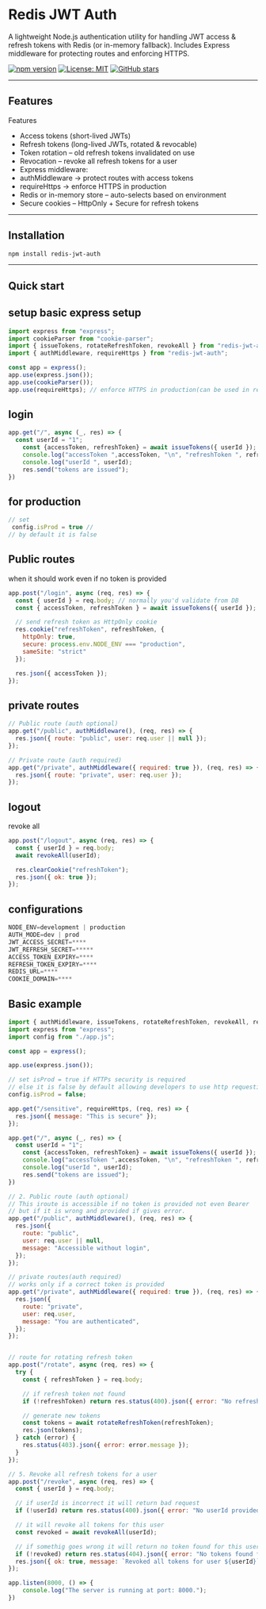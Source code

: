 # Redis JWT Auth
A lightweight Node.js authentication utility for handling JWT access & refresh tokens with Redis (or in-memory fallback).
Includes Express middleware for protecting routes and enforcing HTTPS.

[![npm version](https://img.shields.io/npm/v/redis-jwt-auth.svg)](https://www.npmjs.com/package/redis-jwt-auth)
[![License: MIT](https://img.shields.io/badge/License-MIT-green.svg)](LICENSE)
[![GitHub stars](https://img.shields.io/github/stars/AkshatKumarJain/redis-jwt-auth.svg)](https://github.com/AkshatKumarJain/redis-jwt-auth)

---

## Features
Features
- Access tokens (short-lived JWTs)
- Refresh tokens (long-lived JWTs, rotated & revocable)
- Token rotation – old refresh tokens invalidated on use
- Revocation – revoke all refresh tokens for a user
- Express middleware:
- authMiddleware → protect routes with access tokens
- requireHttps → enforce HTTPS in production
- Redis or in-memory store – auto-selects based on environment
- Secure cookies – HttpOnly + Secure for refresh tokens

---

## Installation
```bash
npm install redis-jwt-auth
```

---

## Quick start

## setup basic express setup

```js
import express from "express";
import cookieParser from "cookie-parser";
import { issueTokens, rotateRefreshToken, revokeAll } from "redis-jwt-auth";
import { authMiddleware, requireHttps } from "redis-jwt-auth";

const app = express();
app.use(express.json());
app.use(cookieParser());
app.use(requireHttps); // enforce HTTPS in production(can be used in required routes only)
```

## login

```js
app.get("/", async (_, res) => {
  const userId = "1";
    const {accessToken, refreshToken} = await issueTokens({ userId });
    console.log("accessToken ",accessToken, "\n", "refreshToken ", refreshToken);
    console.log("userId ", userId);
    res.send("tokens are issued");
})
```
## for production

```js
// set
 config.isProd = true //
// by default it is false
```
## Public routes
when it should work even if no token is provided

```js
app.post("/login", async (req, res) => {
  const { userId } = req.body; // normally you'd validate from DB
  const { accessToken, refreshToken } = await issueTokens({ userId });

  // send refresh token as HttpOnly cookie
  res.cookie("refreshToken", refreshToken, {
    httpOnly: true,
    secure: process.env.NODE_ENV === "production",
    sameSite: "strict"
  });

  res.json({ accessToken });
});

```

## private routes

```js
// Public route (auth optional)
app.get("/public", authMiddleware(), (req, res) => {
  res.json({ route: "public", user: req.user || null });
});

// Private route (auth required)
app.get("/private", authMiddleware({ required: true }), (req, res) => {
  res.json({ route: "private", user: req.user });
});
```

## logout
revoke all
```js
app.post("/logout", async (req, res) => {
  const { userId } = req.body;
  await revokeAll(userId);

  res.clearCookie("refreshToken");
  res.json({ ok: true });
});
```

## configurations
```js
NODE_ENV=development | production
AUTH_MODE=dev | prod
JWT_ACCESS_SECRET=****
JWT_REFRESH_SECRET=*****
ACCESS_TOKEN_EXPIRY=****
REFRESH_TOKEN_EXPIRY=****
REDIS_URL=****
COOKIE_DOMAIN=****
```

## Basic example

```js
import { authMiddleware, issueTokens, rotateRefreshToken, revokeAll, requireHttps } from "./app.js";
import express from "express";
import config from "./app.js";

const app = express();

app.use(express.json());

// set isProd = true if HTTPs security is required 
// else it is false by default allowing developers to use http requesting
config.isProd = false;

app.get("/sensitive", requireHttps, (req, res) => {
  res.json({ message: "This is secure" });
});

app.get("/", async (_, res) => {
  const userId = "1";
    const {accessToken, refreshToken} = await issueTokens({ userId });
    console.log("accessToken ",accessToken, "\n", "refreshToken ", refreshToken);
    console.log("userId ", userId);
    res.send("tokens are issued");
})

// 2. Public route (auth optional)
// This iroute is accessible if no token is provided not even Bearer 
// but if it is wrong and provided if gives error.
app.get("/public", authMiddleware(), (req, res) => {
  res.json({
    route: "public",
    user: req.user || null,
    message: "Accessible without login",
  });
});

// private routes(auth required)
// works only if a correct token is provided
app.get("/private", authMiddleware({ required: true }), (req, res) => {
  res.json({
    route: "private",
    user: req.user,
    message: "You are authenticated",
  });
});


// route for rotating refresh token
app.post("/rotate", async (req, res) => {
  try {
    const { refreshToken } = req.body;

    // if refresh token not found
    if (!refreshToken) return res.status(400).json({ error: "No refresh token" });

    // generate new tokens
    const tokens = await rotateRefreshToken(refreshToken);
    res.json(tokens);
  } catch (error) {
    res.status(403).json({ error: error.message });
  }
});

// 5. Revoke all refresh tokens for a user
app.post("/revoke", async (req, res) => {
  const { userId } = req.body;

  // if userId is incorrect it will return bad request
  if (!userId) return res.status(400).json({ error: "No userId provided" });

  // it will revoke all tokens for this user
  const revoked = await revokeAll(userId);

  // if somethig goes wrong it will return no token found for this user
  if (!revoked) return res.status(404).json({ error: "No tokens found for this user" });
  res.json({ ok: true, message: `Revoked all tokens for user ${userId}` });
});

app.listen(8000, () => {
    console.log("The server is running at port: 8000.");
})
```

